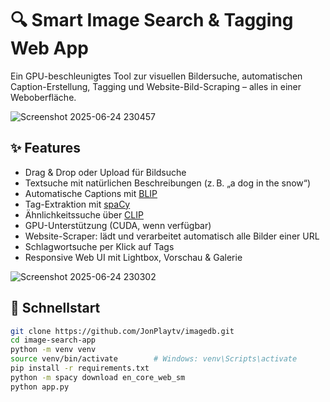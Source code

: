 # 🔍 Smart Image Search & Tagging Web App

Ein GPU-beschleunigtes Tool zur visuellen Bildersuche, automatischen Caption-Erstellung, Tagging und Website-Bild-Scraping – alles in einer Weboberfläche.

![Screenshot 2025-06-24 230457](https://github.com/user-attachments/assets/98259556-ac3b-4b34-8555-63892fa28525)

## ✨ Features

- Drag & Drop oder Upload für Bildsuche
- Textsuche mit natürlichen Beschreibungen (z. B. „a dog in the snow“)
- Automatische Captions mit [BLIP](https://huggingface.co/Salesforce/blip-image-captioning-base)
- Tag-Extraktion mit [spaCy](https://spacy.io/)
- Ähnlichkeitssuche über [CLIP](https://github.com/openai/CLIP)
- GPU-Unterstützung (CUDA, wenn verfügbar)
- Website-Scraper: lädt und verarbeitet automatisch alle Bilder einer URL
- Schlagwortsuche per Klick auf Tags
- Responsive Web UI mit Lightbox, Vorschau & Galerie

![Screenshot 2025-06-24 230302](https://github.com/user-attachments/assets/6a156140-503e-4441-9250-87641023a379)

## 🚀 Schnellstart

```bash
git clone https://github.com/JonPlaytv/imagedb.git
cd image-search-app
python -m venv venv
source venv/bin/activate        # Windows: venv\Scripts\activate
pip install -r requirements.txt
python -m spacy download en_core_web_sm
python app.py
